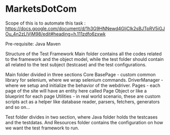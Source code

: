 # MarketsDotCom

Scope of this is to automate this task : https://docs.google.com/document/d/1h3G9HNNewd4GljCIk2sBJTpRV5iGJOu_4n2zLlVjM98/edit#heading=h.111zdfo6zxwk

Pre-requisite:
Java
Maven

Structure of the Test Framework
Main folder contains all the codes related to the framework and the object model, while the test folder should contain all related to the test subject (testcase) and the test configurations.

Main folder divided in three sections
Core
  BasePage - custom common library for selenium, where we wrap selenium commands.
  DriverManager - where we setup and initialize the behavior of the webdriver.
Pages - each page of the site will have an entity here called Page Object or like a blueprint for each page
Utilities - in real world scenario, these are custom scripts act as a helper like database reader, parsers, fetchers, generators and so on...

Test folder divides in two section, where Java folder holds the testcases and the testdatas.
And Resources folder contains the configuration on how we want the test framework to run.
